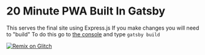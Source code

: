 # 20 Minute PWA Built In Gatsby
This serves the final site using Express.js
If you make changes you will need to "build"
To do this go to [the console](https://glitch.com/faq#console) and type `gatsby build`

[![Remix on Glitch](https://cdn.glitch.com/2703baf2-b643-4da7-ab91-7ee2a2d00b5b%2Fremix-button.svg)](https://glitch.com/edit/#!/remix/gatsby-20-min-pwa)